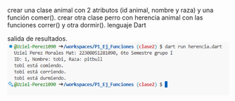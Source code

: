 crear una clase animal con 2 atributos (id animal, nombre y raza) y una función comer(). crear otra clase perro con herencia animal con  las funciones correr() y otra dormir(). lenguaje Dart


salida de resultados.
![alt text](image-9.png)
